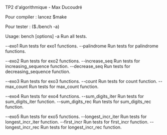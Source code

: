 TP2 d'algorithmique - Max Ducoudré

Pour compiler : lancez $make

Pour tester : ($./bench -a)

Usage: bench [options]
  -a                   Run all tests.

  --exo1               Run tests for exo1 functions.
  --palindrome         Run tests for palindrome functions.

  --exo2               Run tests for exo2 functions.
  --increase_seq       Run tests for increasing_sequence function.
  --decrease_seq       Run tests for decreasing_sequence function.

  --exo3               Run tests for exo3 functions.
  --count              Run tests for count function.
  --max_count          Run tests for max_count function.

  --exo4               Run tests for exo4 functions.
  --sum_digits_iter    Run tests for sum_digits_iter function.
  --sum_digits_rec     Run tests for sum_digits_rec function.

  --exo5               Run tests for exo5 functions.
  --longest_incr_iter  Run tests for longest_incr_iter function.
  --first_incr         Run tests for first_incr function.
  --longest_incr_rec  Run tests for longest_incr_rec function.
